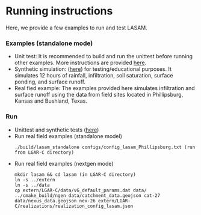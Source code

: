 # Running instructions
Here, we provide a few examples to run and test LASAM.

### Examples (standalone mode)
  - Unit test: It is recommended to build and run the unittest before running other examples. More instructions are provided [here](https://github.com/NOAA-OWP/LGAR-C/tree/ajk/doc_update/tests).
  - Synthetic simulation: ([here](https://github.com/NOAA-OWP/LGAR-C/tree/ajk/doc_update/tests)) for testing/educational purposes. It simulates 12 hours of rainfall, infiltration, soil saturation, surface ponding, and surface runoff.
 - Real fied example: The examples provided here simulates infiltration and surface runoff using the data from field sites located in Phillipsburg, Kansas and Bushland, Texas. 

### Run
 - Unittest and synthetic tests ([here](https://github.com/NOAA-OWP/LGAR-C/tree/ajk/doc_update/tests))
 - Run real field examples (standalone model)
   ```
   ./build/lasam_standalone configs/config_lasam_Phillipsburg.txt (run from LGAR-C directory)
   ```
 - Run real field examples (nextgen mode)
   ```
   mkdir lasam && cd lasam (in LGAR-C directory)
   ln -s ../extern
   ln -s ../data
   cp extern/LGAR-C/data/vG_default_params.dat data/
   ../cmake_build/ngen data/catchment_data.geojson cat-27 data/nexus_data.geojson nex-26 extern/LGAR-C/realizations/realization_config_lasam.json
   ```
